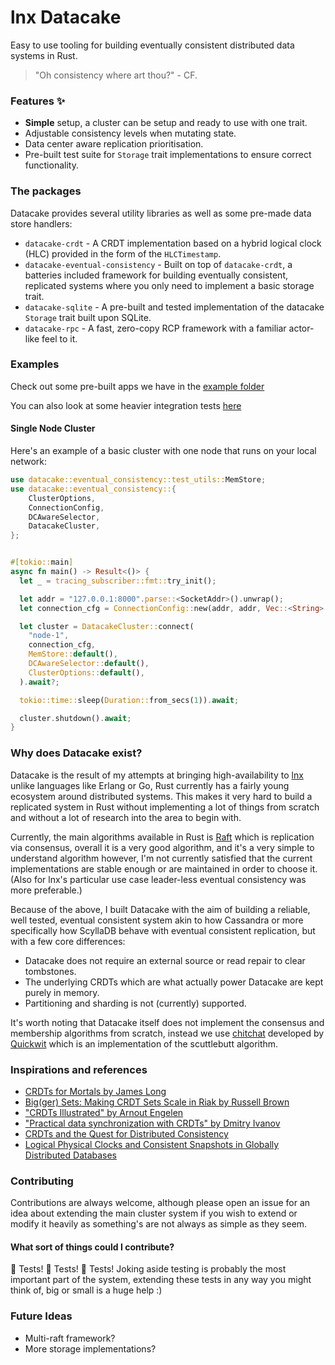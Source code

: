 # lnx Datacake
Easy to use tooling for building eventually consistent distributed data systems in Rust.

> "Oh consistency where art thou?" - CF.

### Features ✨
- **Simple** setup, a cluster can be setup and ready to use with one trait.
- Adjustable consistency levels when mutating state.
- Data center aware replication prioritisation. 
- Pre-built test suite for `Storage` trait implementations to ensure correct functionality.

### The packages
Datacake provides several utility libraries as well as some pre-made data store handlers:

- `datacake-crdt` - A CRDT implementation based on a hybrid logical clock (HLC) 
  provided in the form of the `HLCTimestamp`.
- `datacake-eventual-consistency` - Built on top of `datacake-crdt`, a batteries included framework
  for building eventually consistent, replicated systems where you only need to implement a basic
  storage trait.
- `datacake-sqlite` - A pre-built and tested implementation of the datacake `Storage` trait built 
  upon SQLite.
- `datacake-rpc` - A fast, zero-copy RCP framework with a familiar actor-like feel to it.

### Examples
Check out some pre-built apps we have in the 
[example folder](https://github.com/lnx-search/datacake/tree/main/examples)

You can also look at some heavier integration tests 
[here](https://github.com/lnx-search/datacake/tree/main/datacake-eventual-consistency/tests)

#### Single Node Cluster
Here's an example of a basic cluster with one node that runs on your local network:

```rust
use datacake::eventual_consistency::test_utils::MemStore;
use datacake::eventual_consistency::{
    ClusterOptions,
    ConnectionConfig,
    DCAwareSelector,
    DatacakeCluster,
};


#[tokio::main]
async fn main() -> Result<()> {
  let _ = tracing_subscriber::fmt::try_init();

  let addr = "127.0.0.1:8000".parse::<SocketAddr>().unwrap();
  let connection_cfg = ConnectionConfig::new(addr, addr, Vec::<String>::new());

  let cluster = DatacakeCluster::connect(
    "node-1",
    connection_cfg,
    MemStore::default(),
    DCAwareSelector::default(),
    ClusterOptions::default(),
  ).await?;

  tokio::time::sleep(Duration::from_secs(1)).await;

  cluster.shutdown().await;
}
```


### Why does Datacake exist?

Datacake is the result of my attempts at bringing high-availability to [lnx](https://github.com/lnx-search/lnx) 
unlike languages like Erlang or Go, Rust currently has a fairly young ecosystem around distributed
systems. This makes it very hard to build a replicated system in Rust without implementing a lot of things
from scratch and without a lot of research into the area to begin with.

Currently, the main algorithms available in Rust is [Raft](https://raft.github.io/) which is replication via
consensus, overall it is a very good algorithm, and it's a very simple to understand algorithm however,
I'm not currently satisfied that the current implementations are stable enough or are maintained in order to
choose it. (Also for lnx's particular use case leader-less eventual consistency was more preferable.)

Because of the above, I built Datacake with the aim of building a reliable, well tested, eventual consistent system
akin to how Cassandra or more specifically how ScyllaDB behave with eventual consistent replication, but with a few
core differences:

- Datacake does not require an external source or read repair to clear tombstones.
- The underlying CRDTs which are what actually power Datacake are kept purely in memory.
- Partitioning and sharding is not (currently) supported.

It's worth noting that Datacake itself does not implement the consensus and membership algorithms from scratch, instead
we use [chitchat](https://github.com/quickwit-oss/chitchat) developed by [Quickwit](https://quickwit.io/) which is an 
implementation of the scuttlebutt algorithm.

### Inspirations and references 
- [CRDTs for Mortals by James Long](https://www.youtube.com/watch?v=iEFcmfmdh2w)
- [Big(ger) Sets: Making CRDT Sets Scale in Riak by Russell Brown](https://www.youtube.com/watch?v=f20882ZSdkU)
- ["CRDTs Illustrated" by Arnout Engelen](https://www.youtube.com/watch?v=9xFfOhasiOE)
- ["Practical data synchronization with CRDTs" by Dmitry Ivanov](https://www.youtube.com/watch?v=veeWamWy8dk)
- [CRDTs and the Quest for Distributed Consistency](https://www.youtube.com/watch?v=B5NULPSiOGw)
- [Logical Physical Clocks and Consistent Snapshots in Globally Distributed Databases](https://cse.buffalo.edu/tech-reports/2014-04.pdf)

### Contributing
Contributions are always welcome, although please open an issue for an idea about extending the main cluster system
if you wish to extend or modify it heavily as something's are not always as simple as they seem.

#### What sort of things could I contribute?
🧪 Tests! 🧪 Tests! 🧪 Tests! Joking aside testing is probably the most important part of the system, extending these
tests in any way you might think of, big or small is a huge help :) 

### Future Ideas
- Multi-raft framework?
- More storage implementations?
